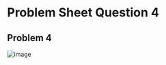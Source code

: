 # **Problem Sheet Question 4**

## Problem 4
![image](https://user-images.githubusercontent.com/14197773/37003355-b01a09da-20c4-11e8-9ec5-3b4916044a4f.png)


